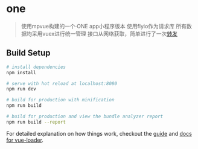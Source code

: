 # one

> 使用mpvue构建的一个·ONE app小程序版本
> 使用flyio作为请求库
> 所有数据均采用vuex进行统一管理
> 接口从网络获取，简单进行了一次[转发](https://github.com/feng-fu/crawler)

## Build Setup

``` bash
# install dependencies
npm install

# serve with hot reload at localhost:8080
npm run dev

# build for production with minification
npm run build

# build for production and view the bundle analyzer report
npm run build --report
```

For detailed explanation on how things work, checkout the [guide](http://vuejs-templates.github.io/webpack/) and [docs for vue-loader](http://vuejs.github.io/vue-loader).

